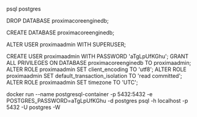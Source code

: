 psql postgres

DROP DATABASE proximacoreenginedb;

CREATE DATABASE proximacoreenginedb;

ALTER USER proximaadmin WITH SUPERUSER;


CREATE USER proximaadmin WITH PASSWORD 'aTgLpUfKGhu';
GRANT ALL PRIVILEGES ON DATABASE proximacoreenginedb TO proximaadmin;
ALTER ROLE proximaadmin SET client_encoding TO 'utf8';
ALTER ROLE proximaadmin SET default_transaction_isolation TO 'read committed';
ALTER ROLE proximaadmin SET timezone TO 'UTC';

docker run --name postgresql-container -p 5432:5432 -e POSTGRES_PASSWORD=aTgLpUfKGhu -d postgres
psql -h localhost -p 5432 -U postgres -W